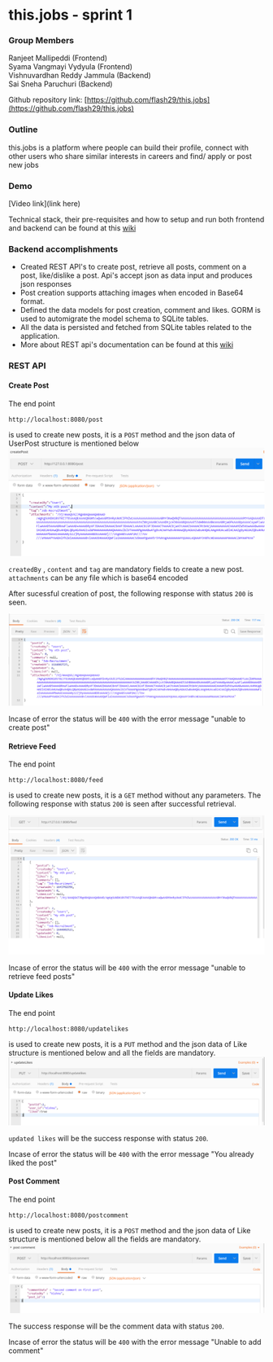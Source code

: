 # this.jobs - sprint 1
### Group Members
Ranjeet Mallipeddi (Frontend)\
Syama Vangmayi Vydyula (Frontend)\
Vishnuvardhan Reddy Jammula (Backend)\
Sai Sneha Paruchuri (Backend)

Github repository link: [https://github.com/flash29/this.jobs](https://github.com/flash29/this.jobs)
### Outline
  
  this.jobs is a platform where people can build their profile, connect with other users who share similar interests in careers and find/ apply or post new jobs

### Demo
  [Video link](link here)

Technical stack, their pre-requisites and how to setup and run both frontend and backend can be found at this [wiki](https://github.com/flash29/this.jobs/wiki/Installation)

### Backend accomplishments
- Created REST API's to create post, retrieve all posts, comment on a post, like/dislike a post. Api's accept json as data input and produces json responses
- Post creation supports attaching images when encoded in Base64 format.
- Defined the data models for post creation, comment and likes. GORM is used to automigrate the model schema to SQLite tables.
- All the data is persisted and fetched from SQLite tables related to the application.
- More about REST api's documentation can be found at this [wiki](https://github.com/flash29/this.jobs/wiki/REST-API-Documentation)

### REST API

#### Create Post
The end point
```
http://localhost:8080/post
```
is used to create new posts, it is a `POST` method and the json data of UserPost structure is mentioned below
![](./assets/createPost.png)

`createdBy` , `content` and `tag` are mandatory fields to create a new post.
`attachments` can be any file which is base64 encoded

After sucessful creation of post, the following response with status `200` is seen.

![](./assets/createPost_response.png)

Incase of error the status will be `400` with the error message "unable to create post" 

#### Retrieve Feed
The end point
```
http://localhost:8080/feed
```
is used to create new posts, it is a `GET` method without any parameters. The following response with status `200` is seen after successful retrieval.

![](./assets/feedRetrieval.png)

Incase of error the status will be `400` with the error message "unable to retrieve feed posts" 

#### Update Likes

The end point
```
http://localhost:8080/updatelikes
```
is used to create new posts, it is a `PUT` method and the json data of Like structure is mentioned below and all the fields are mandatory.
![](./assets/updateLikes.png)



`updated likes` will be the success response with status `200`.

Incase of error the status will be `400` with the error message "You already liked the post" 

#### Post Comment

The end point
```
http://localhost:8080/postcomment
```
is used to create new posts, it is a `POST` method and the json data of Like structure is mentioned below all the fields are mandatory.
![](./assets/postComment.png)


The success response will be the comment data with status `200`.

Incase of error the status will be `400` with the error message "Unable to add comment"
